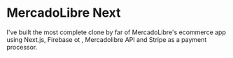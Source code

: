 # MercadoLibre Next

I've built the most complete clone by far of MercadoLibre's ecommerce app using Next.js, Firebase ot , Mercadolibre API and Stripe as a payment processor.
